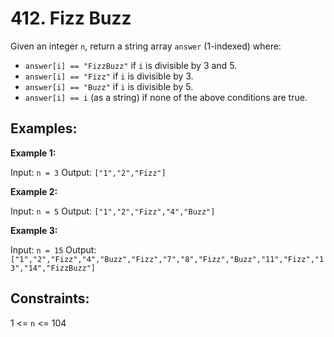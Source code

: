 # 412. Fizz Buzz

Given an integer `n`, return a string array `answer` (1-indexed) where:

- `answer[i] == "FizzBuzz"` if `i` is divisible by 3 and 5.
- `answer[i] == "Fizz"` if `i` is divisible by 3.
- `answer[i] == "Buzz"` if `i` is divisible by 5.
- `answer[i] == i` (as a string) if none of the above conditions are true.

## Examples:

**Example 1:**

Input: `n = 3`
Output: `["1","2","Fizz"]`

**Example 2:**

Input: `n = 5`
Output: `["1","2","Fizz","4","Buzz"]`

**Example 3:**

Input: `n = 15`
Output: `["1","2","Fizz","4","Buzz","Fizz","7","8","Fizz","Buzz","11","Fizz","13","14","FizzBuzz"]`

## Constraints:

1 <= `n` <= 104